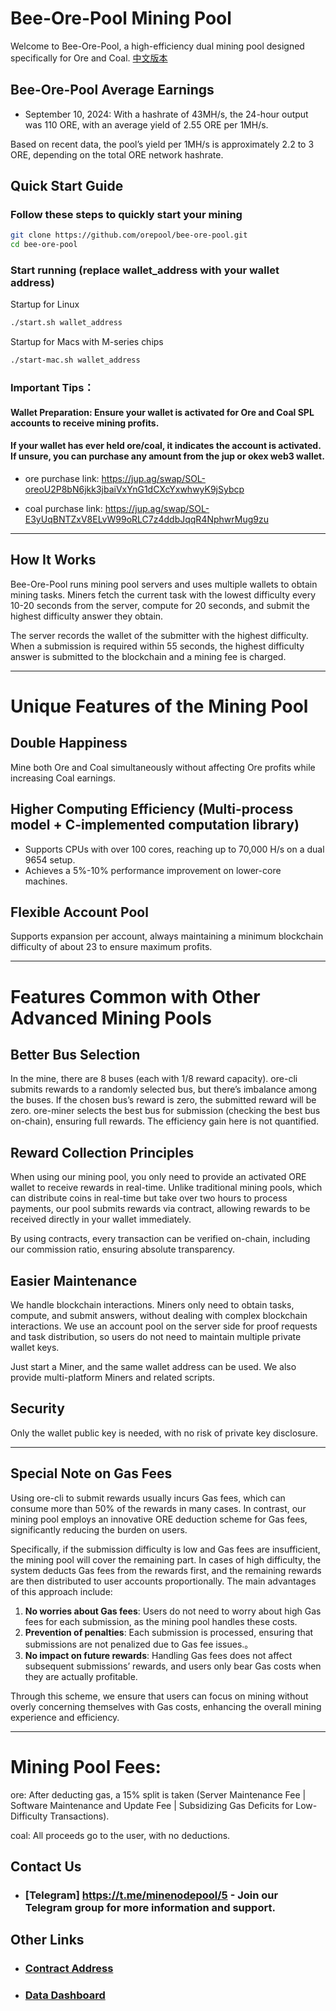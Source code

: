 # Bee-Ore-Pool Mining Pool


Welcome to Bee-Ore-Pool, a high-efficiency dual mining pool designed specifically for Ore and Coal. [中文版本](https://github.com/orepool/bee-ore-pool/blob/master/README.md)

## Bee-Ore-Pool Average Earnings

- September 10, 2024: With a hashrate of 43MH/s, the 24-hour output was 110 ORE, with an average yield of 2.55 ORE per 1MH/s.

Based on recent data, the pool’s yield per 1MH/s is approximately 2.2 to 3 ORE, depending on the total ORE network hashrate.

## Quick Start Guide

### Follow these steps to quickly start your mining

```bash
git clone https://github.com/orepool/bee-ore-pool.git
cd bee-ore-pool
```

### Start running (replace wallet_address with your wallet address)

Startup for Linux
```bash
./start.sh wallet_address 
```

Startup for Macs with M-series chips
```bash
./start-mac.sh wallet_address 
```


### **Important Tips**： 

#### Wallet Preparation: Ensure your wallet is activated for Ore and Coal SPL accounts to receive mining profits.

#### If your wallet has ever held ore/coal, it indicates the account is activated. If unsure, you can purchase any amount from the jup or okex web3 wallet.

- ore purchase link: https://jup.ag/swap/SOL-oreoU2P8bN6jkk3jbaiVxYnG1dCXcYxwhwyK9jSybcp

- coal purchase link: https://jup.ag/swap/SOL-E3yUqBNTZxV8ELvW99oRLC7z4ddbJqqR4NphwrMug9zu


---
## How It Works


Bee-Ore-Pool runs mining pool servers and uses multiple wallets to obtain mining tasks. Miners fetch the current task with the lowest difficulty every 10-20 seconds from the server, compute for 20 seconds, and submit the highest difficulty answer they obtain.

The server records the wallet of the submitter with the highest difficulty. When a submission is required within 55 seconds, the highest difficulty answer is submitted to the blockchain and a mining fee is charged.

----

# Unique Features of the Mining Pool

## Double Happiness

Mine both Ore and Coal simultaneously without affecting Ore profits while increasing Coal earnings.

## Higher Computing Efficiency (Multi-process model + C-implemented computation library)
- Supports CPUs with over 100 cores, reaching up to 70,000 H/s on a dual 9654 setup.
- Achieves a 5%-10% performance improvement on lower-core machines.

## Flexible Account Pool

Supports expansion per account, always maintaining a minimum blockchain difficulty of about 23 to ensure maximum profits.

---
# Features Common with Other Advanced Mining Pools


## Better Bus Selection


In the mine, there are 8 buses (each with 1/8 reward capacity). ore-cli submits rewards to a randomly selected bus, but there’s imbalance among the buses. If the chosen bus’s reward is zero, the submitted reward will be zero. ore-miner selects the best bus for submission (checking the best bus on-chain), ensuring full rewards. The efficiency gain here is not quantified.



## Reward Collection Principles


When using our mining pool, you only need to provide an activated ORE wallet to receive rewards in real-time. Unlike traditional mining pools, which can distribute coins in real-time but take over two hours to process payments, our pool submits rewards via contract, allowing rewards to be received directly in your wallet immediately.

By using contracts, every transaction can be verified on-chain, including our commission ratio, ensuring absolute transparency.


## Easier Maintenance


We handle blockchain interactions. Miners only need to obtain tasks, compute, and submit answers, without dealing with complex blockchain interactions. We use an account pool on the server side for proof requests and task distribution, so users do not need to maintain multiple private wallet keys.

Just start a Miner, and the same wallet address can be used. We also provide multi-platform Miners and related scripts.


## Security


Only the wallet public key is needed, with no risk of private key disclosure.

---

## Special Note on Gas Fees


Using ore-cli to submit rewards usually incurs Gas fees, which can consume more than 50% of the rewards in many cases. In contrast, our mining pool employs an innovative ORE deduction scheme for Gas fees, significantly reducing the burden on users.

Specifically, if the submission difficulty is low and Gas fees are insufficient, the mining pool will cover the remaining part. In cases of high difficulty, the system deducts Gas fees from the rewards first, and the remaining rewards are then distributed to user accounts proportionally. The main advantages of this approach include:

1. **No worries about Gas fees**: Users do not need to worry about high Gas fees for each submission, as the mining pool handles these costs.
2. **Prevention of penalties**: Each submission is processed, ensuring that submissions are not penalized due to Gas fee issues.。
3. **No impact on future rewards**: Handling Gas fees does not affect subsequent submissions’ rewards, and users only bear Gas costs when they are actually profitable.

Through this scheme, we ensure that users can focus on mining without overly concerning themselves with Gas costs, enhancing the overall mining experience and efficiency.

----

# Mining Pool Fees: 
ore: After deducting gas, a 15% split is taken (Server Maintenance Fee | Software Maintenance and Update Fee | Subsidizing Gas Deficits for Low-Difficulty Transactions).

coal: All proceeds go to the user, with no deductions.

## Contact Us

 - ### [Telegram] https://t.me/minenodepool/5 - Join our Telegram group for more information and support.

## Other Links

- ### [Contract Address](https://solscan.io/account/7izHHMQNrvCs1WKDn1YQvmd82smDmChzpB9pGynHmgtv)
- ### [Data Dashboard](https://dune.com/links789/ore-mine-pool)
